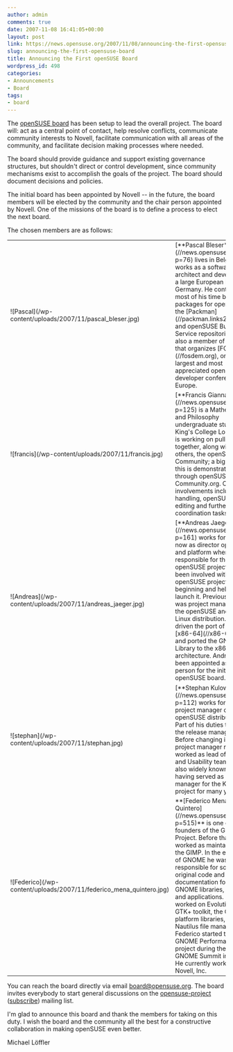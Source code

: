 ```yaml
---
author: admin
comments: true
date: 2007-11-08 16:41:05+00:00
layout: post
link: https://news.opensuse.org/2007/11/08/announcing-the-first-opensuse-board/
slug: announcing-the-first-opensuse-board
title: Announcing the First openSUSE Board
wordpress_id: 498
categories:
- Announcements
- Board
tags:
- board
---
```


The [openSUSE board](//en.opensuse.org/Board) has been setup to lead the overall project. The board will: act as a central point of contact, help resolve conflicts, communicate community interests to Novell, facilitate communication with all areas of the community, and facilitate decision making processes where needed.

The board should provide guidance and support existing governance structures, but shouldn't direct or control development, since community mechanisms exist to accomplish the goals of the project. The board should document decisions and policies.

The initial board has been appointed by Novell -- in the future, the board members will be elected by the community and the chair person appointed by Novell.  One of the missions of the board is to define a process to elect the next board.

<!-- more -->
 The chosen members are as follows:

<table >
<tr >

<td >![Pascal](/wp-content/uploads/2007/11/pascal_bleser.jpg)
</td>

<td >[**Pascal Bleser**](//news.opensuse.org/?p=76) lives in Belgium and works as a software architect and developer at a large European ISV in Germany. He contributes most of his time building packages for openSUSE in the [Packman](//packman.links2linux.org) and openSUSE Build Service repositories. He is also a member of the team that organizes [FOSDEM](//fosdem.org), one of the largest and most appreciated opensource developer conferences in Europe.  
</td>
</tr>
<tr >

<td >![francis](/wp-content/uploads/2007/11/francis.jpg)
</td>

<td >[**Francis Giannaros**](//news.opensuse.org/?p=125) is a Mathematics and Philosophy undergraduate studying at King's College London. He is working on pulling together, along with many others, the openSUSE Community; a big part of this is demonstrated through openSUSE-Community.org. Other involvements include wiki handling, openSUSE News editing and further coordination tasks.
</td>
</tr>
<tr >

<td >![Andreas](/wp-content/uploads/2007/11/andreas_jaeger.jpg)
</td>

<td >[**Andreas Jaeger**](//news.opensuse.org/?p=161) works for Novell now as director openSUSE and platform where he's responsible for the openSUSE project.  He's been involved with the openSUSE project from the beginning and helped to launch it.  Previously he was project manager for the openSUSE and SUSE Linux distribution.  He has driven the port of Linux to [x86-64](//x86-64.org) and ported the GNU C Library to the x86-64 architecture.  Andreas has been appointed as chair person for the initial openSUSE board.
</td>
</tr>
<tr >

<td >![stephan](/wp-content/uploads/2007/11/stephan.jpg)
</td>

<td >[**Stephan Kulow**](//news.opensuse.org/?p=112) works for Novell as project manager of the openSUSE distribution. Part of his duties there is the release management. Before changing into the project manager role, he worked as lead of the KDE and Usability teams. He is also widely known for having served as release manager for the KDE project for many years.
</td>
</tr>
<tr >

<td >![Federico](/wp-content/uploads/2007/11/federico_mena_quintero.jpg)
</td>

<td >**[Federico Mena-Quintero](//news.opensuse.org/?p=515)** is one of the founders of the GNOME Project. Before that, he worked as maintainer of the GIMP. In the early days of GNOME he was responsible for some of the original code and documentation for the GNOME libraries, games, and applications. He also worked on Evolution, the GTK+ toolkit, the GNOME platform libraries, and the Nautilus file manager. Federico started the GNOME Performance project during the 2005 GNOME Summit in Boston. He currently works for Novell, Inc.
</td>
</tr>
</table>

You can reach the board directly via email [board@opensuse.org](mailto:board@opensuse.org). The board invites everybody to start general discussions on the [opensuse-project](//lists.opensuse.org/opensuse-project) ([subscribe](mailto:opensuse-project+subscribe@opensuse.org)) mailing list.

I'm glad to announce this board and thank the members for taking on this duty.  I wish the board and the community all the best for a constructive collaboration in making openSUSE even better.

Michael Löffler
